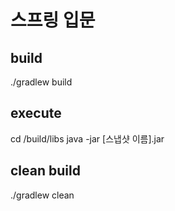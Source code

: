# 스프링 입문

## build
./gradlew build

## execute
cd /build/libs
java -jar [스냅샷 이름].jar

## clean build
./gradlew clean